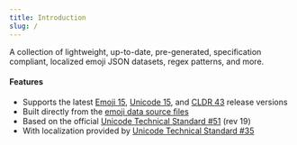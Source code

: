 ```yaml
---
title: Introduction
slug: /
---
```


A collection of lightweight, up-to-date, pre-generated, specification compliant, localized emoji
JSON datasets, regex patterns, and more.

#### Features

- Supports the latest [Emoji 15](https://emojipedia.org/emoji-15.0/),
  [Unicode 15](http://unicode.org/versions/Unicode15.0.0/), and
  [CLDR 43](http://cldr.unicode.org/index/downloads/cldr-43) release versions
- Built directly from the [emoji data source files](http://unicode.org/Public/emoji/)
- Based on the official [Unicode Technical Standard #51](http://unicode.org/reports/tr51/) (rev 19)
- With localization provided by
  [Unicode Technical Standard #35](http://unicode.org/reports/tr35/tr35-general.html#Annotations)
